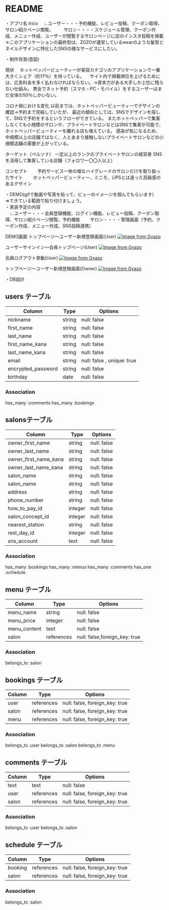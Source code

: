 # README
・アプリ名	trico
　∟ユーザー・・・予約機能、レビュー投稿、クーポン取得、サロン紹介ページ閲覧、
　　サロン・・・・スケジュール管理、クーポン作成、メニュー作成、ユーザーが閲覧するサロンページに店のインスタ投稿を掲載　
　
＊このアプリケーションの最終型は、ZOZOが運営しているwearのような髪型とネイルデザインに特化したSNSの様なサービスにしたい。

・制作背景(意図)

現状
　ホットペッパービューティーが美容カテゴリのアプリケーションで一番大きくシェア（約17％）を持っている。
　サイト内で掲載順位を上げるためには、広告料金を多く払わなければならない。→資本力がある大手しか上位に残らない仕組み。
  男女でネット予約（スマホ・PC・モバイル）をするユーザーはまだ全体の50％しかいない。

コロナ禍における変化
  以前までは、ホットペッパービューティーでデザインの確認→予約まで完結していたが、
  最近の傾向としては、SNSでデザインを探して、SNSで予約をするというフローができている。
  またホットペッパーで集客しなくても小規模のサロンや、プライベートサロンなどはSNSで集客が可能で、ホットペッパービューティーを離れる店も増えている。
  感染が気になるため、中規模以上の店舗ではなく、人とあまり接触しないプライベートサロンなどの小規模店舗の需要が上がっている。

ターゲット（ペルソナ）
  一定以上のランクのプライベートサロンの経営者
  SNSを活用して集客している店舗（フォロワー〇〇人以上）

コンセプト
　　予約サービス一休の様なハイグレードのサロンだけを取り扱ったサイト
　　ホットペッパービューティー、ミニモ、LIPSとは違った高級感のあるデザイン
　　

・DEMO(gifで動画や写真を貼って、ビューのイメージを掴んでもらいます)						
⇒できている範囲で貼り付けましょう。						
・実装予定の内容						
　∟ユーザー・・・会員登録機能、ログイン機能、レビュー投稿、クーポン取得、サロン紹介ページ閲覧、予約機能
　　サロン・・・・管理画面（予約、クーポン作成、メニュー作成、SNS投稿連携）

DEMO画面
トップページ〜ユーザー新規登録画面(User)
[![Image from Gyazo](https://i.gyazo.com/d115b143087e7f73d0a01108dfd24873.gif)](https://gyazo.com/d115b143087e7f73d0a01108dfd24873)

ユーザーサインイン〜会員トップページ(User)
[![Image from Gyazo](https://i.gyazo.com/ea4cc0e36c9943569da8fc526bf4c0fd.gif)](https://gyazo.com/ea4cc0e36c9943569da8fc526bf4c0fd)

会員ログアウト挙動(User)
[![Image from Gyazo](https://i.gyazo.com/07858e75451255418cb5ed9c90ed0288.gif)](https://gyazo.com/07858e75451255418cb5ed9c90ed0288)

トップページ〜ユーザー新規登録画面(Owner)
[![Image from Gyazo](https://i.gyazo.com/cfe6794c4b34f5d8e3addfea27624faf.gif)](https://gyazo.com/cfe6794c4b34f5d8e3addfea27624faf)



・DB設計						
## users テーブル

| Column             | Type       | Options     |
| ------------------ | -----------| ----------- |
| nickname           | string     | null: false |
| first_name         | string     | null: false |
| last_name          | string     | null: false |
| first_name_kana    | string     | null: false |
| last_name_kana     | string     | null: false |
| email              | string     | null: false , unique: true|
| encrypted_password | string     | null: false |
| birthday           | date       | null: false |


### Association
has_many :comments
has_many :bookings


##  salonsテーブル

| Column                | Type          | Options     |
| ----------------      | ------------- | ----------- |
| owner_first_name      | string        | null: false |
| owner_last_name       | string        | null: false |
| owner_first_name_kana | string        | null: false |
| owner_last_name_kana  | string        | null: false |
| salon_name            | string        | null: false |
| salon_name            | string        | null: false |
| address               | string        | null: false |
| phone_number          | string        | null: false |
| how_to_pay_id         | integer       | null: false |
| salon_concept_id      | integer       | null: false |
| nearest_station       | string        | null: false |
| rest_day_id           | integer       | null: false |
| sns_account           | text          | null: false |


### Association
has_many :bookings
has_many :menus
has_many :comments
has_one :schedule



## menu テーブル

| Column                        | Type       | Options      |
| ----------------------------- | ---------- | ------------ |
| menu_name                     | string     | null: false  |
| menu_price                    | integer    | null: false  |
| menu_content                  | text       | null: false  |
| salon                         | references | null: false,foreign_key: true  |

### Association
belongs_to :salon




## bookings テーブル

| Column                        | Type        |Options                       |
| ----------------------------- | ----------  | ---------------------------- |
| user                          | references  |null: false, foreign_key: true|
| salon                         | references  |null: false, foreign_key: true|
| menu                          | references  |null: false, foreign_key: true|


### Association
belongs_to :user
belongs_to :salon
belongs_to :menu

## comments テーブル

| Column                        | Type        |Options                       |
| ----------------------------- | ----------  | ---------------------------- |
| text                          | text        |null: false                   |
| user                          | references  |null: false, foreign_key: true|
| salon                         | references  |null: false, foreign_key: true|


### Association
belongs_to :user
belongs_to :salon

## schedule テーブル

| Column                        | Type        |Options                       |
| ----------------------------- | ----------  | ---------------------------- |
| booking                       | references  |null: false, foreign_key: true|
| salon                         | references  |null: false, foreign_key: true|


### Association
belongs_to :salon
